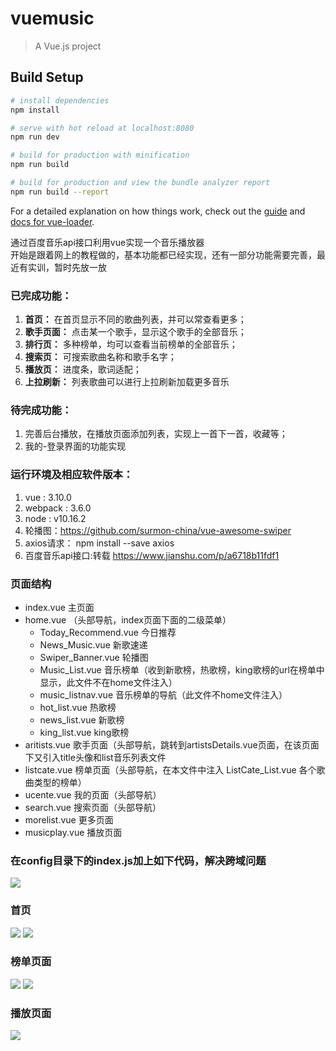 # vuemusic

> A Vue.js project

## Build Setup

``` bash
# install dependencies
npm install

# serve with hot reload at localhost:8080
npm run dev

# build for production with minification
npm run build

# build for production and view the bundle analyzer report
npm run build --report
```

For a detailed explanation on how things work, check out the [guide](http://vuejs-templates.github.io/webpack/) and [docs for vue-loader](http://vuejs.github.io/vue-loader).


通过百度音乐api接口利用vue实现一个音乐播放器<br>
开始是跟着网上的教程做的，基本功能都已经实现，还有一部分功能需要完善，最近有实训，暂时先放一放<br>

### 已完成功能：
1. **首页：** 在首页显示不同的歌曲列表，并可以常查看更多；
2. **歌手页面：** 点击某一个歌手，显示这个歌手的全部音乐；  
3. **排行页：** 多种榜单，均可以查看当前榜单的全部音乐； 
4. **搜索页：** 可搜索歌曲名称和歌手名字； 
5. **播放页：** 进度条，歌词适配；  
6. **上拉刷新：** 列表歌曲可以进行上拉刷新加载更多音乐 

### 待完成功能：
1. 完善后台播放，在播放页面添加列表，实现上一首下一首，收藏等；
2. 我的-登录界面的功能实现

### 运行环境及相应软件版本：
1. vue : 3.10.0  
2. webpack : 3.6.0  
3. node : v10.16.2 
4. 轮播图：https://github.com/surmon-china/vue-awesome-swiper
5. axios请求： npm  install --save axios
6. 百度音乐api接口:转载 https://www.jianshu.com/p/a6718b11fdf1 



### 页面结构

- index.vue 主页面
- home.vue   （头部导航，index页面下面的二级菜单）
  - Today_Recommend.vue 今日推荐  
  - News_Music.vue 新歌速递  
  - Swiper_Banner.vue 轮播图  
  - Music_List.vue 音乐榜单（收到新歌榜，热歌榜，king歌榜的url在榜单中显示，此文件不在home文件注入）
  - music_listnav.vue 音乐榜单的导航（此文件不home文件注入）
   - hot_list.vue 热歌榜 
   - news_list.vue 新歌榜  
   - king_list.vue king歌榜 
- aritists.vue  歌手页面（头部导航，跳转到artistsDetails.vue页面，在该页面下又引入title头像和list音乐列表文件  
- listcate.vue 榜单页面（头部导航，在本文件中注入 ListCate_List.vue 各个歌曲类型的榜单） 
- ucente.vue 我的页面（头部导航） 
- search.vue 搜索页面（头部导航）  
- morelist.vue 更多页面  
- musicplay.vue 播放页面 


### 在config目录下的index.js加上如下代码，解决跨域问题
![](img/解决跨域.PNG)

### 首页
![](img/首页1.PNG) ![](img/首页2.PNG)

### 榜单页面
![](img/榜单页面.PNG) ![](img/榜单页面2.PNG)

### 播放页面
![](img/播放页面.PNG)
